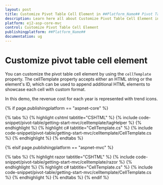 ```yaml
---
layout: post
title: Customize Pivot Table Cell Element in ##Platform_Name## Pivot Table Component
description: Learn here all about Customize Pivot Table Cell Element in Syncfusion ##Platform_Name## Pivot Table component of Syncfusion Essential JS 2 and more.
platform: ej2-asp-core-mvc
control: Customize Pivot Table Cell Element
publishingplatform: ##Platform_Name##
documentation: ug
---
```


# Customize pivot table cell element

You can customize the pivot table cell element by using the `cellTemplate` property.
The cellTemplate property accepts either an HTML string or the element's ID, which can be used to append additional HTML elements to showcase each cell with custom format.

In this demo, the revenue cost for each year is represented with trend icons.

{% if page.publishingplatform == "aspnet-core" %}

{% tabs %}
{% highlight cshtml tabtitle="CSHTML" %}
{% include code-snippet/pivot-table/getting-start-mvc/celltemplate/tagHelper %}
{% endhighlight %}
{% highlight c# tabtitle="CellTemplate.cs" %}
{% include code-snippet/pivot-table/getting-start-mvc/celltemplate/CellTemplate.cs %}
{% endhighlight %}
{% endtabs %}

{% elsif page.publishingplatform == "aspnet-mvc" %}

{% tabs %}
{% highlight razor tabtitle="CSHTML" %}
{% include code-snippet/pivot-table/getting-start-mvc/celltemplate/razor %}
{% endhighlight %}
{% highlight c# tabtitle="CellTemplate.cs" %}
{% include code-snippet/pivot-table/getting-start-mvc/celltemplate/CellTemplate.cs %}
{% endhighlight %}
{% endtabs %}
{% endif %}


